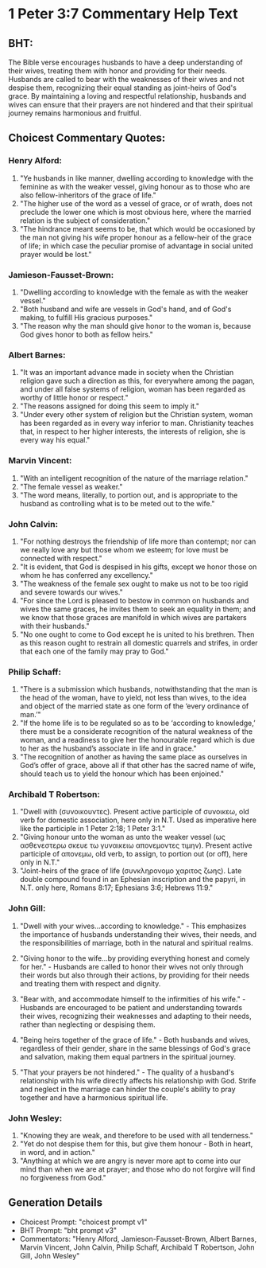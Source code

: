 # 1 Peter 3:7 Commentary Help Text

## BHT:
The Bible verse encourages husbands to have a deep understanding of their wives, treating them with honor and providing for their needs. Husbands are called to bear with the weaknesses of their wives and not despise them, recognizing their equal standing as joint-heirs of God's grace. By maintaining a loving and respectful relationship, husbands and wives can ensure that their prayers are not hindered and that their spiritual journey remains harmonious and fruitful.

## Choicest Commentary Quotes:
### Henry Alford:
1. "Ye husbands in like manner, dwelling according to knowledge with the feminine as with the weaker vessel, giving honour as to those who are also fellow-inheritors of the grace of life." 
2. "The higher use of the word as a vessel of grace, or of wrath, does not preclude the lower one which is most obvious here, where the married relation is the subject of consideration."
3. "The hindrance meant seems to be, that which would be occasioned by the man not giving his wife proper honour as a fellow-heir of the grace of life; in which case the peculiar promise of advantage in social united prayer would be lost."

### Jamieson-Fausset-Brown:
1. "Dwelling according to knowledge with the female as with the weaker vessel." 
2. "Both husband and wife are vessels in God's hand, and of God's making, to fulfill His gracious purposes."
3. "The reason why the man should give honor to the woman is, because God gives honor to both as fellow heirs."

### Albert Barnes:
1. "It was an important advance made in society when the Christian religion gave such a direction as this, for everywhere among the pagan, and under all false systems of religion, woman has been regarded as worthy of little honor or respect."
2. "The reasons assigned for doing this seem to imply it."
3. "Under every other system of religion but the Christian system, woman has been regarded as in every way inferior to man. Christianity teaches that, in respect to her higher interests, the interests of religion, she is every way his equal."

### Marvin Vincent:
1. "With an intelligent recognition of the nature of the marriage relation."
2. "The female vessel as weaker."
3. "The word means, literally, to portion out, and is appropriate to the husband as controlling what is to be meted out to the wife."

### John Calvin:
1. "For nothing destroys the friendship of life more than contempt; nor can we really love any but those whom we esteem; for love must be connected with respect."
2. "It is evident, that God is despised in his gifts, except we honor those on whom he has conferred any excellency."
3. "The weakness of the female sex ought to make us not to be too rigid and severe towards our wives."
4. "For since the Lord is pleased to bestow in common on husbands and wives the same graces, he invites them to seek an equality in them; and we know that those graces are manifold in which wives are partakers with their husbands."
5. "No one ought to come to God except he is united to his brethren. Then as this reason ought to restrain all domestic quarrels and strifes, in order that each one of the family may pray to God."

### Philip Schaff:
1. "There is a submission which husbands, notwithstanding that the man is the head of the woman, have to yield, not less than wives, to the idea and object of the married state as one form of the ‘every ordinance of man.’" 
2. "If the home life is to be regulated so as to be ‘according to knowledge,’ there must be a considerate recognition of the natural weakness of the woman, and a readiness to give her the honourable regard which is due to her as the husband’s associate in life and in grace." 
3. "The recognition of another as having the same place as ourselves in God’s offer of grace, above all if that other has the sacred name of wife, should teach us to yield the honour which has been enjoined."

### Archibald T Robertson:
1. "Dwell with (συνοικουντες). Present active participle of συνοικεω, old verb for domestic association, here only in N.T. Used as imperative here like the participle in 1 Peter 2:18; 1 Peter 3:1."
2. "Giving honour unto the woman as unto the weaker vessel (ως ασθενεστερω σκευε τω γυναικειω απονεμοντες τιμην). Present active participle of απονεμω, old verb, to assign, to portion out (or off), here only in N.T."
3. "Joint-heirs of the grace of life (συνκληρονομο χαριτος ζωης). Late double compound found in an Ephesian inscription and the papyri, in N.T. only here, Romans 8:17; Ephesians 3:6; Hebrews 11:9."

### John Gill:
1. "Dwell with your wives...according to knowledge." - This emphasizes the importance of husbands understanding their wives, their needs, and the responsibilities of marriage, both in the natural and spiritual realms.

2. "Giving honor to the wife...by providing everything honest and comely for her." - Husbands are called to honor their wives not only through their words but also through their actions, by providing for their needs and treating them with respect and dignity.

3. "Bear with, and accommodate himself to the infirmities of his wife." - Husbands are encouraged to be patient and understanding towards their wives, recognizing their weaknesses and adapting to their needs, rather than neglecting or despising them.

4. "Being heirs together of the grace of life." - Both husbands and wives, regardless of their gender, share in the same blessings of God's grace and salvation, making them equal partners in the spiritual journey.

5. "That your prayers be not hindered." - The quality of a husband's relationship with his wife directly affects his relationship with God. Strife and neglect in the marriage can hinder the couple's ability to pray together and have a harmonious spiritual life.

### John Wesley:
1. "Knowing they are weak, and therefore to be used with all tenderness."
2. "Yet do not despise them for this, but give them honour - Both in heart, in word, and in action."
3. "Anything at which we are angry is never more apt to come into our mind than when we are at prayer; and those who do not forgive will find no forgiveness from God."


## Generation Details
- Choicest Prompt: "choicest prompt v1"
- BHT Prompt: "bht prompt v3"
- Commentators: "Henry Alford, Jamieson-Fausset-Brown, Albert Barnes, Marvin Vincent, John Calvin, Philip Schaff, Archibald T Robertson, John Gill, John Wesley"
